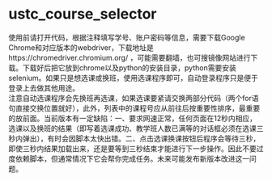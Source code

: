 # ustc_course_selector
使用前请打开代码，根据注释填写学号、账户密码等信息，需要下载Google Chrome和对应版本的webdriver，下载地址是https://chromedriver.chromium.org/ ，可能需要翻墙，也可搜镜像网站进行下载。下载好后把它放到chrome以及python的安装目录，python需要安装selenium。如果只是想选课或换班，使用选课程序即可，自动登录程序只是便于登录上去做其他用途。  
注意自动选课程序会先换班再选课，如果选课要紧请交换两部分代码（两个for语句直接交换位置就好），此外，列表中的课程号应从前往后按重要性排序，最重要的放前面。当前版本有一定缺陷：一、要求网速正常，任何页面在12秒内相应，选课以及换班的结果（即写着选课成功、教学班人数已满等的对话框必须在选课三秒内弹出），有时会因脚本太快出错。二、点击选课换课按钮后程序会等待三秒，即使三秒内结果加载出来，还是要等到三秒结束才能进行下一步操作。因此不要过度依赖脚本，但通常情况下它会帮你完成任务。未来可能发布新版本改进这一问题。
